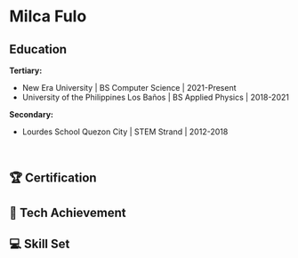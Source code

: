 # Milca Fulo
<!-- Your Contact Details here. -->

## Education
**Tertiary:**
- New Era University | BS Computer Science | 2021-Present
- University of the Philippines Los Baños | BS Applied Physics | 2018-2021

**Secondary:**
- Lourdes School Quezon City | STEM Strand  | 2012-2018

<br>

## 🏆 Certification

## 🏅 Tech Achievement

## 💻 Skill Set


